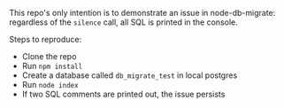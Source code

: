 This repo's only intention is to demonstrate an issue in node-db-migrate: regardless of the `silence` call, all SQL is printed in the console.

Steps to reproduce:
* Clone the repo
* Run `npm install`
* Create a database called `db_migrate_test` in local postgres
* Run `node index`
* If two SQL comments are printed out, the issue persists
